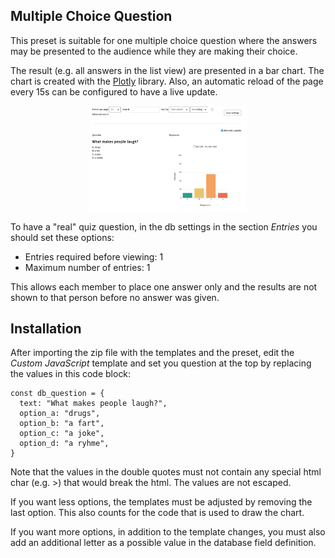 ## Multiple Choice Question

This preset is suitable for one multiple choice question where the answers may
be presented to the audience while they are making their choice.

The result (e.g. all answers in the list view) are presented in a bar chart.
The chart is created with the [Plotly](https://plotly.com/javascript/) library.
Also, an automatic reload of the page every 15s can be configured to have a live
update.

<div style="margin: 0 25%;">

![List view](list_view.png "List view")

</div>

To have a "real" quiz question, in the db settings in the section *Entries* you
should set these options:

* Entries required before viewing: 1
* Maximum number of entries: 1

This allows each member to place one answer only and the results are not shown to
that person before no answer was given.

## Installation

After importing the zip file with the templates and the preset, edit the
*Custom JavaScript* template and set you question at the top by replacing the
values in this code block:

```
const db_question = {
  text: "What makes people laugh?",
  option_a: "drugs",
  option_b: "a fart",
  option_c: "a joke",
  option_d: "a ryhme",
}
```

Note that the values in the double quotes must not contain any special html char
(e.g. &gt;) that would break the html. The values are not escaped.

If you want less options, the templates must be adjusted by removing the last option.
This also counts for the code that is used to draw the chart.

If you want more options, in addition to the template changes, you must also add an
additional letter as a possible value in the database field definition.
